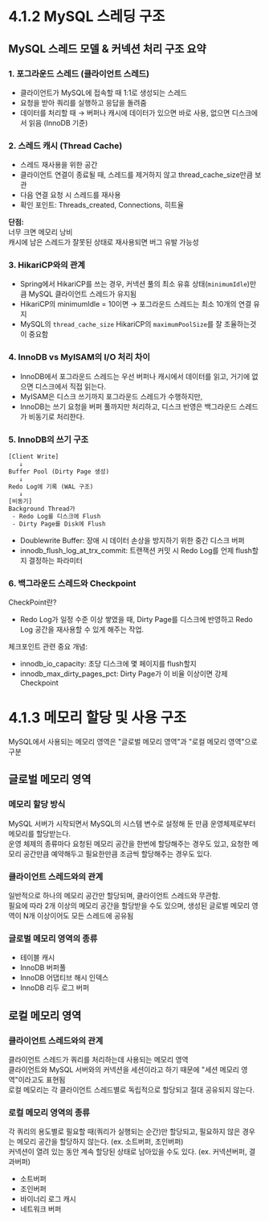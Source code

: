 # 4.1.2 MySQL 스레딩 구조

## MySQL 스레드 모델 & 커넥션 처리 구조 요약

### 1. 포그라운드 스레드 (클라이언트 스레드)

- 클라이언트가 MySQL에 접속할 때 1:1로 생성되는 스레드
- 요청을 받아 쿼리를 실행하고 응답을 돌려줌
- 데이터를 처리할 때 → 버퍼나 캐시에 데이터가 있으면 바로 사용, 없으면 디스크에서 읽음 (InnoDB 기준)

### 2. 스레드 캐시 (Thread Cache)

- 스레드 재사용을 위한 공간
- 클라이언트 연결이 종료될 때, 스레드를 제거하지 않고 thread_cache_size만큼 보관
- 다음 연결 요청 시 스레드를 재사용
- 확인 포인트: Threads_created, Connections, 히트율

**단점:**  
너무 크면 메모리 낭비  
캐시에 남은 스레드가 잘못된 상태로 재사용되면 버그 유발 가능성

### 3. HikariCP와의 관계

- Spring에서 HikariCP를 쓰는 경우, 커넥션 풀의 최소 유휴 상태(`minimumIdle`)만큼 MySQL 클라이언트 스레드가 유지됨
- HikariCP의 minimumIdle = 10이면 → 포그라운드 스레드는 최소 10개의 연결 유지
- MySQL의 `thread_cache_size` HikariCP의 `maximumPoolSize`를 잘 조율하는것이 중요함

### 4. InnoDB vs MyISAM의 I/O 처리 차이

- InnoDB에서 포그라운드 스레드는 우선 버퍼나 캐시에서 데이터를 읽고, 거기에 없으면 디스크에서 직접 읽는다.
- MyISAM은 디스크 쓰기까지 포그라운드 스레드가 수행하지만,
-  InnoDB는 쓰기 요청을 버퍼 풀까지만 처리하고, 디스크 반영은 백그라운드 스레드가 비동기로 처리한다.

### 5. InnoDB의 쓰기 구조

```txt
[Client Write]
   ↓
Buffer Pool (Dirty Page 생성)
   ↓
Redo Log에 기록 (WAL 구조)
   ↓
[비동기]
Background Thread가
 - Redo Log를 디스크에 Flush
 - Dirty Page를 Disk에 Flush
```

- Doublewrite Buffer: 장애 시 데이터 손상을 방지하기 위한 중간 디스크 버퍼
- innodb_flush_log_at_trx_commit: 트랜잭션 커밋 시 Redo Log를 언제 flush할지 결정하는 파라미터

### 6. 백그라운드 스레드와 Checkpoint

CheckPoint란?

- Redo Log가 일정 수준 이상 쌓였을 때, Dirty Page를 디스크에 반영하고 Redo Log 공간을 재사용할 수 있게 해주는 작업.

체크포인트 관련 중요 개념:

- innodb_io_capacity: 초당 디스크에 몇 페이지를 flush할지
- innodb_max_dirty_pages_pct: Dirty Page가 이 비율 이상이면 강제 Checkpoint

# 4.1.3 메모리 할당 및 사용 구조

MySQL에서 사용되는 메모리 영역은 "글로벌 메모리 영역"과 "로컬 메모리 영역"으로 구분

## 글로벌 메모리 영역

### 메모리 할당 방식

MySQL 서버가 시작되면서 MySQL의 시스템 변수로 설정해 둔 만큼 운영체제로부터 메모리를 할당받는다.  
운영 체제의 종류마다 요청된 메모리 공간을 한번에 할당해주는 경우도 있고, 요청한 메모리 공간만큼 예약해두고 필요한만큼 조금씩 할당해주는 경우도 있다.

### 클라이언트 스레드와의 관계

일반적으로 하나의 메모리 공간만 할당되며, 클라이언트 스레드와 무관함.  
필요에 따라 2개 이상의 메모리 공간을 할당받을 수도 있으며, 생성된 글로벌 메모리 영역이 N개 이상이어도 모든 스레드에 공유됨

### 글로벌 메모리 영역의 종류

- 테이블 캐시
- InnoDB 버퍼풀
- InnoDB 어댑티브 해시 인덱스
- InnoDB 리두 로그 버퍼

## 로컬 메모리 영역

### 클라이언트 스레드와의 관계

클라이언트 스레드가 쿼리를 처리하는데 사용되는 메모리 영역  
클라이언트와 MySQL 서버와의 커넥션을 세션이라고 하기 때문에 "세션 메모리 영역"이라고도 표현됨  
로컬 메모리는 각 클라이언트 스레드별로 독립적으로 할당되고 절대 공유되지 않는다.  

### 로컬 메모리 영역의 종류

각 쿼리의 용도별로 필요할 때(쿼리가 실행되는 순간)만 할당되고, 필요하지 않은 경우는 메모리 공간을 할당하지 않는다. (ex. 소트버퍼, 조인버퍼)  
커넥션이 열려 있는 동안 계속 할당된 상태로 남아있을 수도 있다. (ex. 커넥션버퍼, 결과버퍼)  

- 소트버퍼
- 조인버퍼
- 바이너리 로그 캐시
- 네트워크 버퍼

